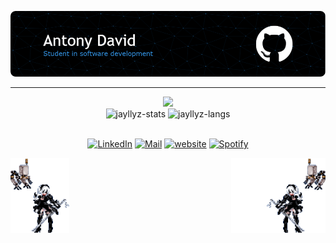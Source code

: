 ![Header](./img/header.png)

---

<div align="center">
  <a href="https://spotistats.app/user/jayllyz" target="_blank"> <img src="https://card.elwan.ch/?username=jayllyz&type=artists&range=lifetime&g_start=00000000&g_stop=00000000&?"> </a>
</div>

<div align="center">
 <img height="150em" src="https://github-readme-stats.vercel.app/api?username=jayllyz&theme=github_dark_dimmed&show_icons=true&bg_color=00000000&hide_border=true" loading="lazy" alt="jayllyz-stats"/>
 <img height="150em" src="https://github-readme-stats.vercel.app/api/top-langs/?username=jayllyz&layout=compact&theme=github_dark_dimmed&bg_color=00000000&hide=shaderlab,SCSS&exclude_repo=jayllyz.github.io&langs_count=6&hide_border=true" alt="jayllyz-langs"/>
</div>

<br>

<div align="center">
  
  [![LinkedIn](https://img.shields.io/badge/LinkedIn-0A66C2.svg?style=for-the-badge&logo=LinkedIn&logoColor=white&link=https://www.linkedin.com/in/antodavid/)](https://www.linkedin.com/in/antodavid/)
  [![Mail](https://img.shields.io/badge/Gmail-EA4335.svg?style=for-the-badge&logo=Gmail&logoColor=white&link=mailto:antonydavid945@gmail.com)](mailto:antonydavid945@gmail.com)
  [![website](https://img.shields.io/badge/website-000000?style=for-the-badge&logo=About.me&logoColor=white&link=https://jayllyz.github.io/)](https://jayllyz.github.io/)
  [![Spotify](https://img.shields.io/badge/Spotify-1DB954.svg?style=for-the-badge&logo=Spotify&logoColor=white&link=https://open.spotify.com/user/4wts4nq3qaeb51i674dsrur7g?si=f79e97bfbe794a32)](https://open.spotify.com/user/4wts4nq3qaeb51i674dsrur7g?si=f79e97bfbe794a32)

</div>

<img src="./img/2b-left.gif" height="120" width="auto" align="left">
<img src="./img/2b-right.gif" height="120" width="auto" align="right">
